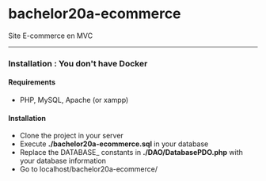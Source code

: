 # bachelor20a-ecommerce
Site E-commerce en MVC


***


### Installation : You don't have Docker

#### Requirements
- PHP, MySQL, Apache (or xampp)
#### Installation 
- Clone the project in your server
- Execute **./bachelor20a-ecommerce.sql** in your database
- Replace the DATABASE_ constants in **./DAO/DatabasePDO.php** with your database information
- Go to localhost/bachelor20a-ecommerce/
